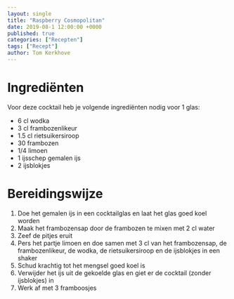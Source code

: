 ```yaml
---
layout: single
title: "Raspberry Cosmopolitan"
date: 2019-08-1 12:00:00 +0000
published: true
categories: ["Recepten"]
tags: ["Recept"]
author: Tom Kerkhove
---
```



# Ingrediënten
Voor deze cocktail heb je volgende ingrediënten nodig voor 1 glas:

- 6 cl wodka
- 3 cl frambozenlikeur
- 1.5 cl rietsuikersiroop
- 30 frambozen
- 1/4 limoen
- 1 ijsschep gemalen ijs
- 2 ijsblokjes


# Bereidingswijze

1. Doe het gemalen ijs in een cocktailglas en laat het glas goed koel worden
2. Maak het frambozensap door de frambozen te mixen met 2 cl water
3. Zeef de pitjes eruit
4. Pers het partje limoen en doe samen met 3 cl van het frambozensap, de frambozenlikeur, de wodka, de rietsuikersiroop en de ijsblokjes in een shaker
5. Schud krachtig tot het mengsel goed koel is
6. Verwijder het ijs uit de gekoelde glas en giet er de cocktail (zonder ijsblokjes) in
7. Werk af met 3 framboosjes
